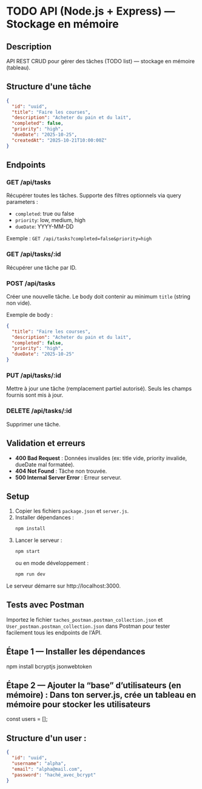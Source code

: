 # TODO API (Node.js + Express) — Stockage en mémoire

## Description
API REST CRUD pour gérer des tâches (TODO list) — stockage en mémoire (tableau).


## Structure d'une tâche
```json
{
  "id": "uuid",
  "title": "Faire les courses",
  "description": "Acheter du pain et du lait",
  "completed": false,
  "priority": "high",
  "dueDate": "2025-10-25",
  "createdAt": "2025-10-21T10:00:00Z"
}
```

## Endpoints

### GET /api/tasks
Récupérer toutes les tâches. Supporte des filtres optionnels via query parameters :
- `completed`: true ou false
- `priority`: low, medium, high
- `dueDate`: YYYY-MM-DD

Exemple : `GET /api/tasks?completed=false&priority=high`

### GET /api/tasks/:id
Récupérer une tâche par ID.

### POST /api/tasks
Créer une nouvelle tâche. Le body doit contenir au minimum `title` (string non vide).

Exemple de body :
```json
{
  "title": "Faire les courses",
  "description": "Acheter du pain et du lait",
  "completed": false,
  "priority": "high",
  "dueDate": "2025-10-25"
}
```

### PUT /api/tasks/:id
Mettre à jour une tâche (remplacement partiel autorisé). Seuls les champs fournis sont mis à jour.

### DELETE /api/tasks/:id
Supprimer une tâche.

## Validation et erreurs
- **400 Bad Request** : Données invalides (ex: title vide, priority invalide, dueDate mal formatée).
- **404 Not Found** : Tâche non trouvée.
- **500 Internal Server Error** : Erreur serveur.

## Setup
1. Copier les fichiers `package.json` et `server.js`.
2. Installer dépendances :
   ```bash
   npm install
3. Lancer le serveur :
   ```bash
   npm start
   ```
   ou en mode développement :
   ```bash
   npm run dev
   ```

Le serveur démarre sur http://localhost:3000.

## Tests avec Postman
Importez le fichier `taches_postman.postman_collection.json` et `User_postman.postman_collection.json` dans Postman pour tester facilement tous les endpoints de l'API.


## Étape 1 — Installer les dépendances
npm install bcryptjs jsonwebtoken

## Étape 2 — Ajouter la “base” d’utilisateurs (en mémoire) : Dans ton server.js, crée un tableau en mémoire pour stocker les utilisateurs 

const users = [];

## Structure d'un user :
```json
{
  "id": "uuid",
  "username": "alpha",
  "email": "alpha@mail.com",
  "password": "haché_avec_bcrypt"
}
```
